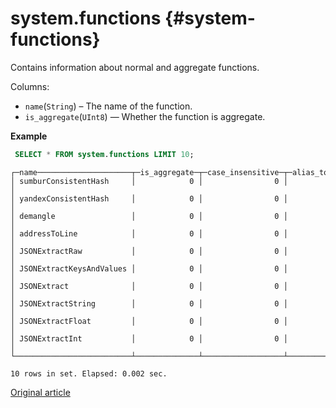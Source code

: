 # system.functions {#system-functions}

Contains information about normal and aggregate functions.

Columns:

-   `name`(`String`) – The name of the function.
-   `is_aggregate`(`UInt8`) — Whether the function is aggregate.

**Example**

```sql
 SELECT * FROM system.functions LIMIT 10;
```

```text
┌─name─────────────────────┬─is_aggregate─┬─case_insensitive─┬─alias_to─┐
│ sumburConsistentHash     │            0 │                0 │          │
│ yandexConsistentHash     │            0 │                0 │          │
│ demangle                 │            0 │                0 │          │
│ addressToLine            │            0 │                0 │          │
│ JSONExtractRaw           │            0 │                0 │          │
│ JSONExtractKeysAndValues │            0 │                0 │          │
│ JSONExtract              │            0 │                0 │          │
│ JSONExtractString        │            0 │                0 │          │
│ JSONExtractFloat         │            0 │                0 │          │
│ JSONExtractInt           │            0 │                0 │          │
└──────────────────────────┴──────────────┴──────────────────┴──────────┘

10 rows in set. Elapsed: 0.002 sec.
```

[Original article](https://clickhouse.com/docs/en/operations/system-tables/functions) <!--hide-->
